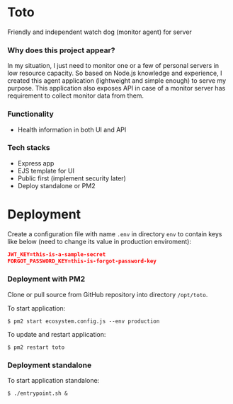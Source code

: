 # Toto
Friendly and independent watch dog (monitor agent) for server

### Why does this project appear?
In my situation, I just need to monitor one or a few of personal servers in low resource capacity. So based on Node.js knowledge and experience, I created this agent application (lightweight and simple enough) to serve my purpose. This application also exposes API in case of a monitor server has requirement to collect monitor data from them.

### Functionality
* Health information in both UI and API

### Tech stacks

* Express app
* EJS template for UI
* Public first (implement security later)
* Deploy standalone or PM2 

# Deployment

Create a configuration file with name `.env` in directory `env` to contain keys like below (need to change its value in production enviroment):

```json
JWT_KEY=this-is-a-sample-secret
FORGOT_PASSWORD_KEY=this-is-forgot-password-key
```

### Deployment with PM2

Clone or pull source from GitHub repository into directory `/opt/toto`.

To start application:
```
$ pm2 start ecosystem.config.js --env production
```

To update and restart application:
```
$ pm2 restart toto
```

### Deployment standalone

To start application standalone:
```
$ ./entrypoint.sh &
```
